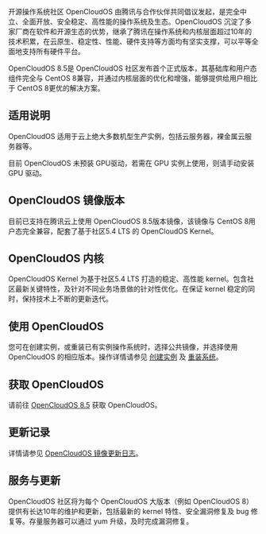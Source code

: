 
开源操作系统社区 OpenCloudOS 由腾讯与合作伙伴共同倡议发起，是完全中立、全面开放、安全稳定、高性能的操作系统及生态。OpenCloudOS 沉淀了多家厂商在软件和开源生态的优势，继承了腾讯在操作系统和内核层面超过10年的技术积累，在云原生、稳定性、性能、硬件支持等方面均有坚实支撑，可以平等全面地支持所有硬件平台。

OpenCloudOS 8.5是 OpenCloudOS 社区发布首个正式版本，其基础库和用户态组件完全与 CentOS 8兼容，并通过内核层面的优化和增强，能够提供给用户相比于 CentOS 8更优的解决方案。

## 适用说明
OpenCloudOS 适用于云上绝大多数机型生产实例，包括云服务器，裸金属云服务器等。

<dx-alert infotype="notice" title="">
目前 OpenCloudOS 未预装 GPU驱动，若需在 GPU 实例上使用，则请手动安装 GPU 驱动。
</dx-alert>




## OpenCloudOS 镜像版本
目前已支持在腾讯云上使用 OpenCloudOS 8.5版本镜像，该镜像与 CentOS 8用户态完全兼容，配套了基于社区5.4 LTS 的 OpenCloudOS Kernel。


## OpenCloudOS 内核
OpenCloudOS Kernel 为基于社区5.4 LTS 打造的稳定、高性能 kernel。包含社区最新关键特性，及针对不同业务场景做的针对性优化。在保证 kernel 稳定的同时，保持技术上不断的更新迭代。

## 使用 OpenCloudOS
您可在创建实例，或重装已有实例操作系统时，选择公共镜像，并选择使用 OpenCloudOS 的相应版本。操作详情请参见  [创建实例](https://cloud.tencent.com/document/product/213/4855) 及 [重装系统](https://cloud.tencent.com/document/product/213/4933)。

## 获取 OpenCloudOS
请前往 [OpenCloudOS 8.5](http://mirrors.tencent.com/opencloudos/8.5/isos/) 获取 OpenCloudOS。

## 更新记录
详情请参见 [OpenCloudOS 镜像更新日志](https://cloud.tencent.com/document/product/213/70726)。

## 服务与更新
OpenCloudOS 社区将为每个 OpenCloudOS 大版本（例如 OpenCloudOS 8）提供有长达10年的维护和更新，包括最新的 kernel 特性、安全漏洞修复及 bug 修复等。存量服务器可以通过 yum 升级，及时完成漏洞修复。
